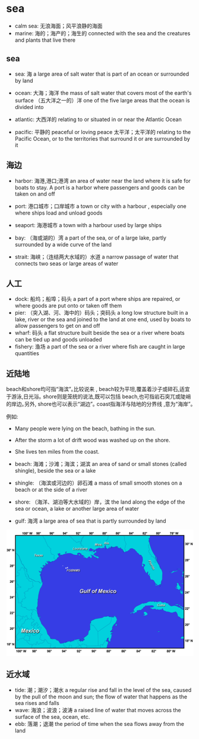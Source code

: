 # sea

- calm sea: 无浪海面；风平浪静的海面
- marine: 海的；海产的；海生的 connected with the sea and the creatures and plants that live there

## sea

- sea: 海 a large area of salt water that is part of an ocean or surrounded by land
- ocean: 大海；海洋 the mass of salt water that covers most of the earth's surface （五大洋之一的）洋 one of the five large areas that the ocean is divided into

- atlantic: 大西洋的 relating to or situated in or near the Atlantic Ocean
- pacific: 平静的 peaceful or loving peace 太平洋；太平洋的 relating to the Pacific Ocean, or to the territories that surround it or are surrounded by it


## 海边

- harbor: 海港,港口;港湾 an area of water near the land where it is safe for boats to stay. A port is a harbor where passengers and goods can be taken on and off
- port: 港口城市；口岸城市 a town or city with a harbour , especially one where ships load and unload goods

- seaport: 海港城市 a town with a harbour used by large ships

- bay: （海或湖的）湾 a part of the sea, or of a large lake, partly surrounded by a wide curve of the land

- strait: 海峡；（连结两大水域的）水道 a narrow passage of water that connects two seas or large areas of water

## 人工

- dock: 船坞；船埠；码头 a part of a port where ships are repaired, or where goods are put onto or taken off them
- pier: （突入湖、河、海中的）码头；突码头 a long low structure built in a lake, river or the sea and joined to the land at one end, used by boats to allow passengers to get on and off
- wharf: 码头 a flat structure built beside the sea or a river where boats can be tied up and goods unloaded
- fishery: 渔场 a part of the sea or a river where fish are caught in large quantities

## 近陆地

beach和shore均可指“海滨”｡比较说来 , beach较为平坦,覆盖着沙子或碎石,适宜于游泳,日光浴｡ shore则是笼统的说法,既可以包括 beach,也可指岩石突兀或陡峭的岸边｡另外, shore也可以表示“湖边”｡ coast指海洋与陆地的分界线 ,意为“海岸”｡

例如:

- Many people were lying on the beach, bathing in the sun.
- After the storm a lot of drift wood was washed up on the shore.
- She lives ten miles from the coast.

- beach: 海滩；沙滩；海滨；湖滨 an area of sand or small stones (called shingle), beside the sea or a lake
- shingle: （海滨或河边的）卵石滩 a mass of small smooth stones on a beach or at the side of a river
- shore: （海洋、湖泊等大水域的）岸，滨 the land along the edge of the sea or ocean, a lake or another large area of water
- gulf: 海湾 a large area of sea that is partly surrounded by land

![](images/Gulf-of-Mexico-Map.jpg)

## 近水域

- tide: 潮；潮汐；潮水 a regular rise and fall in the level of the sea, caused by the pull of the moon and sun; the flow of water that happens as the sea rises and falls
- wave: 海浪；波浪；波涛 a raised line of water that moves across the surface of the sea, ocean, etc.
- ebb: 落潮；退潮 the period of time when the sea flows away from the land


